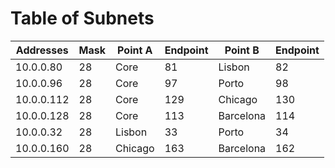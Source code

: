 # Table of Subnets

| Addresses  | Mask | Point A | Endpoint | Point B   | Endpoint |
|------------|------|---------|----------|-----------|----------|
| 10.0.0.80  | 28   | Core    | 81       | Lisbon    | 82       |
| 10.0.0.96  | 28   | Core    | 97       | Porto     | 98       |
| 10.0.0.112 | 28   | Core    | 129      | Chicago   | 130      |
| 10.0.0.128 | 28   | Core    | 113      | Barcelona | 114      |
| 10.0.0.32  | 28   | Lisbon  | 33       | Porto     | 34       |
| 10.0.0.160 | 28   | Chicago | 163      | Barcelona | 162      |
